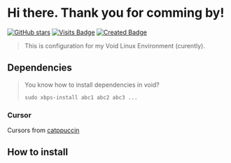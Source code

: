# Hi there. Thank you for comming by!
[![GitHub stars](https://img.shields.io/github/stars/ledleledle/dotfiles?color=brightgreen)](https://github.com/ledleledle/dotfiles/stargazers)
[![Visits Badge](https://badges.pufler.dev/visits/ledleledle/dotfiles)](https://github.com/ledleledle/dotfiles)
[![Created Badge](https://badges.pufler.dev/created/ledleledle/dotfiles)](https://github.com/ledleledle/dotfiles)

>This is configuration for my Void Linux Environment (curently).

## Dependencies
> You know how to install dependencies in void?
> ```
> sudo xbps-install abc1 abc2 abc3 ...
> ```


### Cursor
Cursors from [catppuccin](https://github.com/catppuccin/cursors)

## How to install

<!--
## And thanks to
[![Contributors Display](https://badges.pufler.dev/contributors/ledleledle/dotfiles?size=50&padding=5&perRow=10&bots=true)](https://github.com/ledleledle/dotfiles)
-->
